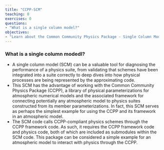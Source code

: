 ```yaml
---
title: "CCPP-SCM"
teaching: 0
exercises: 0
questions:
- "What is a single column model?"
objectives:
- "Learn about the Common Community Physics Package - Single Column Model"
---
```

### What is a single column modedl?
- A single column model (SCM) can be a valuable tool for diagnosing the performance of a physics suite, from validating that schemes have been integrated into a suite correctly to deep dives into how physical processes are being represented by the approximating code. 
- This SCM has the advantage of working with the Common Community Physics Package (CCPP), a library of physical parameterizations for atmospheric numerical models and the associated framework for connecting potentially any atmospheric model to physics suites constructed from its member parameterizations. In fact, this SCM serves as perhaps the simplest example for using the CCPP and its framework in an atmospheric model.
- The SCM code calls CCPP-compliant physics schemes through the CCPP framework code. As such, it requires the CCPP framework code and physics code, both of which are included as submodules within the SCM code. This package can be considered a simple example for an atmospheric model to interact with physics through the CCPP.
